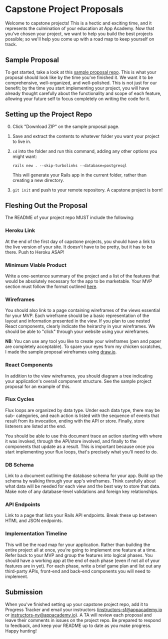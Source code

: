 # Capstone Project Proposals

Welcome to capstone projects! This is a hectic and exciting time, and it represents
the culmination of your education at App Academy. Now that you've chosen your
project, we want to help you build the best projects possible; so we'll help you
come up with a road map to keep yourself on track.

## Sample Proposal

To get started, take a look at this [sample proposal repo][sample-proposal].
This is what your proposal should look like by the time you've finished it.
We want it to be comprehensive, well-organized, and well-polished. This is not
just for our benefit; by the time you start implementing your project, you will
have already thought carefully about the functionality and scope of each
feature, allowing your future self to focus completely on writing the code for
it.

[sample-proposal]: https://github.com/appacademy/sample-project-proposal

## Setting up the Project Repo

0. Click "Download ZIP" on the sample proposal page.

0. Save and extract the contents to whatever folder you want your project to
   live in.

0. `cd` into the folder and run this command, adding any other options you
   might want:

   `rails new . --skip-turbolinks --database=postgresql`

   This will generate your Rails app in the current folder, rather than
   creating a new directory.

0. `git init` and push to your remote repository. A capstone project is born!

## Fleshing Out the Proposal

The README of your project repo MUST include the following:

### Heroku Link

At the end of the first day of capstone projects, you should have a link to the
live version of your site. It doesn't have to be pretty, but it has to be
there. Push to Heroku ASAP!

### Minimum Viable Product

Write a one-sentence summary of the project and a list of the features that
would be absolutely necessary for the app to be marketable. Your MVP section must follow the format outlined [here][mvp-features].

[mvp-features]: mvp-list.md

### Wireframes

You should also link to a page containing wireframes of the views essential for
your MVP. Each wireframe should be a basic representation of the layout and
information presented in the view. If you plan to use nested React components,
clearly indicate the heirarchy in your wireframes. We should be able to "click"
through your website using your wireframes.

**NB**: You can use any tool you like to create your wireframes (pen and paper
are completely acceptable). To spare your eyes from my chicken scratches, I made
the sample proposal wireframes using [draw.io][draw.io].

[draw.io]: https://www.draw.io/

### React Components

In addition to the view wireframes, you should diagram a tree indicating your
application's overall component structure. See the sample project proposal for
an example of this.

### Flux Cycles

Flux loops are organized by data type. Under each data type, there may be sub-
categories, and each action is listed with the sequence of events that result
from its invocation, ending with the API or store. Finally, store listeners are
listed at the end.

You should be able to use this document trace an action starting with where it
was invoked, through the API/store involved, and finally to the components that
update as a result. This is important because once you start implementing your
flux loops, that's precisely what you'll need to do.

### DB Schema

Link to a document outlining the database schema for your app. Build up the
schema by walking through your app's wireframes. Think carefully about what data
will be needed for each view and the best way to store that data. Make note
of any database-level validations and foreign key relationships.

### API Endpoints

Link to a page that lists your Rails API endpoints. Break these up between
HTML and JSON endpoints.

### Implementation Timeline

This will be the road map for your application. Rather than building the
entire project all at once, you're going to implement one feature at a time.
Refer back to your MVP and group the features into logical phases. You
should have a working app at the end of each phase (even if not all of your
features are in yet). For each phase, write a brief game plan and list out any
third-party APIs, front-end and back-end components you will need to implement.

## Submission

When you've finished setting up your capstone project repo, add it to Progress
Tracker and email your instructors (instructors-sf@appacademy.io or
instructors-ny@appacademy.io).  A TA will review each proposal and leave
their comments in issues on the project repo. Be prepared to respond to
feedback, and keep your README up to date as you make progress. Happy hunting!
